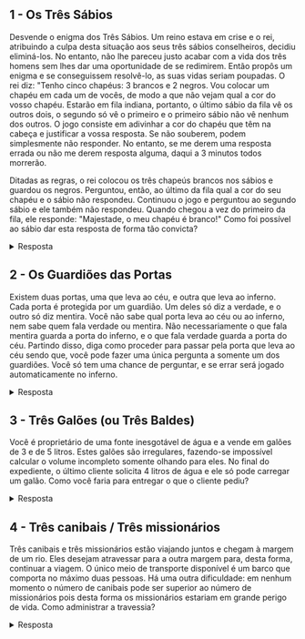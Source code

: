 ## 1 - Os Três Sábios
Desvende o enigma dos Três Sábios.
Um reino estava em crise e o rei, atribuindo a culpa desta situação aos seus três sábios conselheiros, decidiu eliminá-los.
No entanto, não lhe pareceu justo acabar com a vida dos três homens sem lhes dar uma oportunidade de se redimirem. Então propôs um enigma e se conseguissem resolvê-lo, as suas vidas seriam poupadas.
O rei diz: "Tenho cinco chapéus: 3 brancos e 2 negros. Vou colocar um chapéu em cada um de vocês, de modo a que não vejam qual a cor do vosso chapéu.
Estarão em fila indiana, portanto, o último sábio da fila vê os outros dois, o segundo só vê o primeiro e o primeiro sábio não vê nenhum dos outros.
O jogo consiste em adivinhar a cor do chapéu que têm na cabeça e justificar a vossa resposta. Se não souberem, podem simplesmente não responder. No entanto, se me derem uma resposta errada ou não me derem resposta alguma, daqui a 3 minutos todos morrerão.

Ditadas as regras, o rei colocou os três chapeús brancos nos sábios e guardou os negros.
Perguntou, então, ao último da fila qual a cor do seu chapéu e o sábio não respondeu. Continuou o jogo e perguntou ao segundo sábio e ele também não respondeu.
Quando chegou a vez do primeiro da fila, ele responde: "Majestade, o meu chapéu é branco!"
Como foi possível ao sábio dar esta resposta de forma tão convicta?

<details>
<summary markdown="span">Resposta</summary>

```
3 2 1

B B B -> O PRIMEIRO TEM CERTEZA
N B B -> O PRIMEIRO TEM CERTEZA

B N B -> O PRIMEIRO TEM CERTEZA
N N B -> O PRIMEIRO TEM CERTEZA

B B N -> O SEGUNDO TEM CERTEZA
N B N -> O SEGUNDO TEM CERTEZA

B N N -> O TERCEIRO TEM CERTEZA
-----

? ? B
```

</details>

## 2 - Os Guardiões das Portas

Existem duas portas, uma que leva ao céu, e outra que leva ao inferno.
Cada porta é protegida por um guardião. Um deles só diz a verdade, e o outro só diz mentira.
Você não sabe qual porta leva ao céu ou ao inferno, nem sabe quem fala verdade ou mentira.
Não necessariamente o que fala mentira guarda a porta do inferno, e o que fala verdade guarda a porta do céu.
Partindo disso, diga como proceder para passar pela porta que leva ao céu sendo que, você pode fazer uma única pergunta a somente um dos guardiões.
Você só tem uma chance de perguntar, e se errar será jogado automaticamente no inferno.

<details>
<summary markdown="span">Resposta</summary>

```
Se eu perguntar ao o outro guarda se a porta dele é a correta, o que ele me responderia?

Porta Certa    / Porta Errada
Guarda Verdade / Guarda Mentira

SIM / NAO

Porta Certa    / Porta Errada
Guarda Mentira / Guarda Verdade

SIM / NAO

Avance pela porta do guarda que dizer SIM. 
```

</details>


## 3 - Três Galões (ou Três Baldes)

Você é proprietário de uma fonte inesgotável de água e a vende em galões de 3 e de 5 litros.
Estes galões são irregulares, fazendo-se impossível calcular o volume incompleto somente olhando para eles.
No final do expediente, o último cliente solicita 4 litros de água e ele só pode carregar um galão.
Como você faria para entregar o que o cliente pediu?

<details>
<summary markdown="span">Resposta</summary>

```
5L (3L)
3L (vazio)

5L (5L)
3L (1L)

5L (esvazia) (1L)
3L (esvazia)

5l (4l)
3L
```

</details>

## 4 - Três canibais / Três missionários
Três canibais e três missionários estão viajando juntos e chegam à margem de um rio.
Eles desejam atravessar para a outra margem para, desta forma, continuar a viagem.
O único meio de transporte disponível é um barco que comporta no máximo duas pessoas.
Há uma outra dificuldade: em nenhum momento o número de canibais pode ser superior
ao número de missionários pois desta forma os missionários estariam em grande perigo de vida.
Como administrar a travessia?

<details>
<summary markdown="span">Resposta</summary>

```
1° -> 2 pessoas NO MÁXIMO no barco
2° -> Não pode ter mais canibais que missionarios
----------------------
C M M M -> C C
c M M C M <-  C
M M M -> C C C
M M M C < - C C
M C -> M M C C	    
M M C C <- M C
c c -> M M M C
C C C <- M M M
C -> M M M C C
C C <- M M M C
-> M M M C C C 
```

</details>